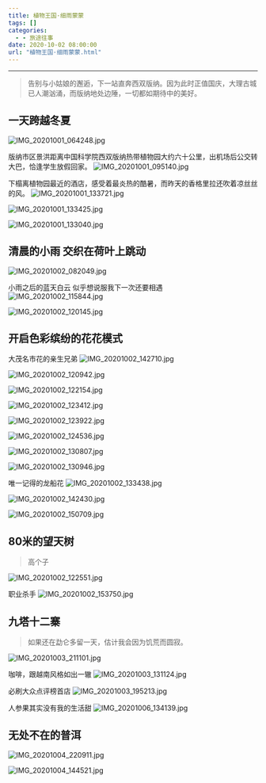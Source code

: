 ```yaml
---
title: 植物王国·细雨蒙蒙
tags: []
categories:
  - - 旅途往事
date: 2020-10-02 08:00:00
url: "植物王国·细雨蒙蒙.html"
---
```


* * *

> 告别与小姑娘的邂逅，下一站直奔西双版纳。因为此时正值国庆，大理古城已人潮汹涌，而版纳地处边陲，一切都如期待中的美好。

## 一天跨越冬夏

![IMG_20201001_064248.jpg](http://blog.dahouzi.cn/blog/picture/IMG_20201001_064248.jpg?imageView/2/w/800)

版纳市区景洪距离中国科学院西双版纳热带植物园大约六十公里，出机场后公交转大巴，恰逢学生放假回家。 ![IMG_20201001_095140.jpg](http://blog.dahouzi.cn/blog/picture/IMG_20201001_095140.jpg?imageView/2/w/800)

下榻离植物园最近的酒店，感受着最炎热的酷暑，而昨天的香格里拉还吹着凉丝丝的风。 ![IMG_20201001_133721.jpg](http://blog.dahouzi.cn/blog/picture/IMG_20201001_133721.jpg?imageView/2/w/800)

![IMG_20201001_133425.jpg](http://blog.dahouzi.cn/blog/picture/IMG_20201001_133425.jpg?imageView/2/w/800)

![IMG_20201001_133040.jpg](http://blog.dahouzi.cn/blog/picture/IMG_20201001_133040.jpg?imageView/2/w/800)

## 清晨的小雨 交织在荷叶上跳动

![IMG_20201002_082049.jpg](http://blog.dahouzi.cn/blog/picture/IMG_20201002_082049.jpg?imageView/2/w/800)

小雨之后的蓝天白云 似乎想说服我下一次还要相遇 ![IMG_20201002_115844.jpg](http://blog.dahouzi.cn/blog/picture/IMG_20201002_115844.jpg?imageView/2/w/800)

![IMG_20201002_120145.jpg](http://blog.dahouzi.cn/blog/picture/IMG_20201002_120145.jpg?imageView/2/w/800)

## 开启色彩缤纷的花花模式

大茂名市花的亲生兄弟 ![IMG_20201002_142710.jpg](http://blog.dahouzi.cn/blog/picture/IMG_20201002_142710.jpg?imageView/2/w/800)

![IMG_20201002_120942.jpg](http://blog.dahouzi.cn/blog/picture/IMG_20201002_120942.jpg?imageView/2/w/800)

![IMG_20201002_122154.jpg](http://blog.dahouzi.cn/blog/picture/IMG_20201002_122154.jpg?imageView/2/w/800)

![IMG_20201002_123412.jpg](http://blog.dahouzi.cn/blog/picture/IMG_20201002_123412.jpg?imageView/2/w/800)

![IMG_20201002_123922.jpg](http://blog.dahouzi.cn/blog/picture/IMG_20201002_123922.jpg?imageView/2/w/800)

![IMG_20201002_124536.jpg](http://blog.dahouzi.cn/blog/picture/IMG_20201002_124536.jpg?imageView/2/w/800)

![IMG_20201002_130807.jpg](http://blog.dahouzi.cn/blog/picture/IMG_20201002_130807.jpg?imageView/2/w/800)

![IMG_20201002_130946.jpg](http://blog.dahouzi.cn/blog/picture/IMG_20201002_130946.jpg?imageView/2/w/800)

唯一记得的龙船花 ![IMG_20201002_133438.jpg](http://blog.dahouzi.cn/blog/picture/IMG_20201002_133438.jpg?imageView/2/w/800)

![IMG_20201002_142430.jpg](http://blog.dahouzi.cn/blog/picture/IMG_20201002_142430.jpg?imageView/2/w/800)

![IMG_20201002_150709.jpg](http://blog.dahouzi.cn/blog/picture/IMG_20201002_150709.jpg?imageView/2/w/800)

## 80米的望天树

> 高个子

![IMG_20201002_122551.jpg](http://blog.dahouzi.cn/blog/picture/IMG_20201002_122551.jpg?imageView/2/w/800)

职业杀手 ![IMG_20201002_153750.jpg](http://blog.dahouzi.cn/blog/picture/IMG_20201002_153750.jpg?imageView/2/w/800)

## 九塔十二寨

> 如果还在勐仑多留一天，估计我会因为饥荒而圆寂。

![IMG_20201003_211101.jpg](http://blog.dahouzi.cn/blog/picture/IMG_20201003_211101.jpg?imageView/2/w/800)

咖啡，跟越南风格如出一辙 ![IMG_20201003_131124.jpg](http://blog.dahouzi.cn/blog/picture/IMG_20201003_131124.jpg?imageView/2/w/800)

必刷大众点评榜首店 ![IMG_20201003_195213.jpg](http://blog.dahouzi.cn/blog/picture/IMG_20201003_195213.jpg?imageView/2/w/800)

人参果其实没有我的生活甜 ![IMG_20201006_134139.jpg](http://blog.dahouzi.cn/blog/picture/IMG_20201006_134139.jpg?imageView/2/w/800)

## 无处不在的普洱

![IMG_20201004_220911.jpg](http://blog.dahouzi.cn/blog/picture/IMG_20201004_220911.jpg?imageView/2/w/800)

![IMG_20201004_144521.jpg](http://blog.dahouzi.cn/blog/picture/IMG_20201004_144521.jpg?imageView/2/w/800)
